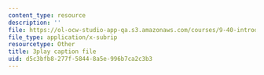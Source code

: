 ```yaml
---
content_type: resource
description: ''
file: https://ol-ocw-studio-app-qa.s3.amazonaws.com/courses/9-40-introduction-to-neural-computation-spring-2018/d5c3bfb8277f58448a5e996b7ca2c3b3_Yjeexoq_WAI.vtt
file_type: application/x-subrip
resourcetype: Other
title: 3play caption file
uid: d5c3bfb8-277f-5844-8a5e-996b7ca2c3b3
---
```

